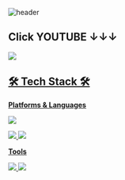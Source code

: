 ![header](https://capsule-render.vercel.app/api?type=waving&color=609926&height=250&section=header&text=Hunter%20Rabbit&fontSize=90&fontAlignY=30&fontColor=ffffff&desc=게임을%20제작하는%20대학생입니다&descAlignY=60&descAlign=70)
## Click YOUTUBE ↓↓↓

<a href="https://www.youtube.com/watch?v=dQw4w9WgXcQ" target="_blank"><img src="https://img.shields.io/badge/YouTube-ffffff?style=for-the-badge&logo=YouTube&logoColor=red">

## 🛠 Tech Stack 🛠
**Platforms & Languages** 

<img src="https://img.shields.io/badge/Unity-000000?style=for-the-badge&logo=Unity&logoColor=white">

<img src="https://img.shields.io/badge/C-A8B9CC?style=for-the-badge&logo=C&logoColor=white"> <img src="https://img.shields.io/badge/C Sharp-00599C?style=for-the-badge&logo=C Sharp&logoColor=white">

**Tools**

<a href="https://trello.com/w/ttt948" target="_blank"> <img src="https://img.shields.io/badge/Trello-0052CC?style=for-the-badge&logo=Trello&logoColor=white"> <img src="https://img.shields.io/badge/GitHub-181717?style=for-the-badge&logo=GitHub&logoColor=white">
